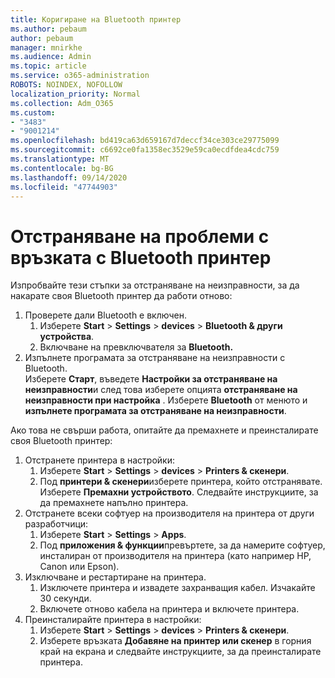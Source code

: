 ```yaml
---
title: Коригиране на Bluetooth принтер
ms.author: pebaum
author: pebaum
manager: mnirkhe
ms.audience: Admin
ms.topic: article
ms.service: o365-administration
ROBOTS: NOINDEX, NOFOLLOW
localization_priority: Normal
ms.collection: Adm_O365
ms.custom:
- "3483"
- "9001214"
ms.openlocfilehash: bd419ca63d659167d7deccf34ce303ce29775099
ms.sourcegitcommit: c6692ce0fa1358ec3529e59ca0ecdfdea4cdc759
ms.translationtype: MT
ms.contentlocale: bg-BG
ms.lasthandoff: 09/14/2020
ms.locfileid: "47744903"
---
```

# <a name="fix-bluetooth-printer-connection-issues"></a>Отстраняване на проблеми с връзката с Bluetooth принтер

Изпробвайте тези стъпки за отстраняване на неизправности, за да накарате своя Bluetooth принтер да работи отново:


1. Проверете дали Bluetooth е включен.
    1. Изберете **Start**  >  **Settings**  >  **devices**  >  **Bluetooth & други устройства**.
    2. Включване на превключвателя за **Bluetooth.**
2. Изпълнете програмата за отстраняване на неизправности с Bluetooth. <br>
    Изберете **Старт**, въведете **Настройки за отстраняване на неизправности**и след това изберете опцията **отстраняване на неизправности при настройка** . Изберете **Bluetooth** от менюто и **изпълнете програмата за отстраняване на неизправности**.

Ако това не свърши работа, опитайте да премахнете и преинсталирате своя Bluetooth принтер:

1. Отстранете принтера в настройки:
    1. Изберете **Start**  >  **Settings**  >  **devices**  >  **Printers & скенери**.
    2. Под **принтери & скенери**изберете принтера, който отстранявате. Изберете **Премахни устройството**. Следвайте инструкциите, за да премахнете напълно принтера.
2. Отстранете всеки софтуер на производителя на принтера от други разработчици:
    1. Изберете **Start**  >  **Settings**  >  **Apps**.
    2. Под **приложения & функции**превъртете, за да намерите софтуер, инсталиран от производителя на принтера (като например HP, Canon или Epson).
3. Изключване и рестартиране на принтера.
   1. Изключете принтера и извадете захранващия кабел. Изчакайте 30 секунди. 
   2. Включете отново кабела на принтера и включете принтера.
4. Преинсталирайте принтера в настройки:
    1. Изберете **Start**  >  **Settings**  >  **devices**  >  **Printers & скенери**.
    2. Изберете връзката **Добавяне на принтер или скенер** в горния край на екрана и следвайте инструкциите, за да преинсталирате принтера.

